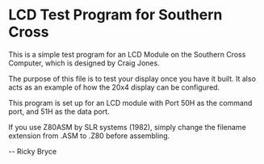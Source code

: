 <h1>LCD Test Program for Southern Cross</h1>
<p>This is a simple test program for an LCD Module on the Southern Cross Computer, which is designed by Craig Jones.</p>
<p>The purpose of this file is to test your display once you have it built.  It also acts as an example of how the 20x4 display can be configured.</p>
<p>This program is set up for an LCD module with Port 50H as the command port, and 51H as the data port.</p>
<p>If you use Z80ASM by SLR systems (1982), simply change the filename extension from .ASM to .Z80 before assembling.
<p>-- Ricky Bryce</p>
